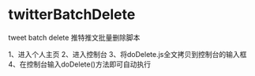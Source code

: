 # twitterBatchDelete
tweet batch delete
推特推文批量删除脚本

1、进入个人主页
2、进入控制台
3、将doDelete.js全文拷贝到控制台的输入框
4、在控制台输入doDelete()方法即可自动执行
